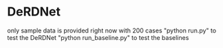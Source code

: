 # DeRDNet
only sample data is provided right now with 200 cases
"python run.py" to test the DeRDNet
"python run_baseline.py" to test the baselines
